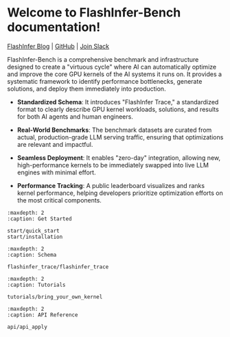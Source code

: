 # Welcome to FlashInfer-Bench documentation!

[FlashInfer Blog](https://flashinfer.ai/) | [GitHub](https://github.com/flashinfer-ai/flashinfer-bench/) | [Join Slack](https://join.slack.com/t/flashinfer/shared_invite/zt-379wct3hc-D5jR~1ZKQcU00WHsXhgvtA)

FlashInfer-Bench is a comprehensive benchmark and infrastructure designed to create a "virtuous cycle" where AI can automatically optimize and improve the core GPU kernels of the AI systems it runs on. It provides a systematic framework to identify performance bottlenecks, generate solutions, and deploy them immediately into production.

- **Standardized Schema**: It introduces "FlashInfer Trace," a standardized format to clearly describe GPU kernel workloads, solutions, and results for both AI agents and human engineers.

- **Real-World Benchmarks**: The benchmark datasets are curated from actual, production-grade LLM serving traffic, ensuring that optimizations are relevant and impactful.

- **Seamless Deployment**: It enables "zero-day" integration, allowing new, high-performance kernels to be immediately swapped into live LLM engines with minimal effort.

- **Performance Tracking**: A public leaderboard visualizes and ranks kernel performance, helping developers prioritize optimization efforts on the most critical components.

```{toctree}
:maxdepth: 2
:caption: Get Started

start/quick_start
start/installation
```

```{toctree}
:maxdepth: 2
:caption: Schema

flashinfer_trace/flashinfer_trace
```

```{toctree}
:maxdepth: 2
:caption: Tutorials

tutorials/bring_your_own_kernel
```

```{toctree}
:maxdepth: 2
:caption: API Reference

api/api_apply
```
